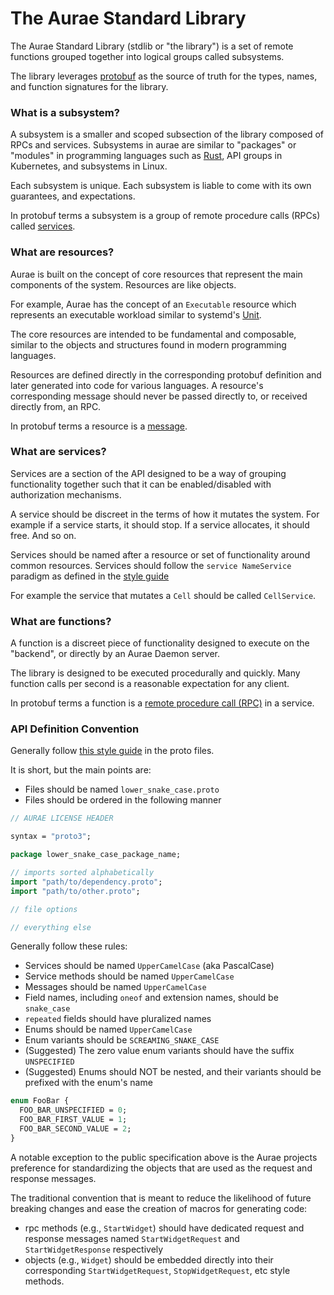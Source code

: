 # The Aurae Standard Library

The Aurae Standard Library (stdlib or "the library") is a set of remote functions grouped together into logical groups called subsystems.

The library leverages [protobuf](https://github.com/protocolbuffers/protobuf) as the source of truth for the types, names, and function signatures for the library.

### What is a subsystem?

A subsystem is a smaller and scoped subsection of the library composed of RPCs and services. Subsystems in aurae are similar to "packages" or "modules" in programming languages such as [Rust](https://github.com/rust-lang/rust/tree/master/library/core/src), API groups in Kubernetes, and subsystems in Linux.

Each subsystem is unique. Each subsystem is liable to come with its own guarantees, and expectations.

In protobuf terms a subsystem is a group of remote procedure calls (RPCs) called [services](https://developers.google.com/protocol-buffers/docs/proto3#services).

### What are resources?

Aurae is built on the concept of core resources that represent the main components of the system. Resources are like objects.

For example, Aurae has the concept of an `Executable` resource which represents an executable workload similar to systemd's [Unit](https://www.freedesktop.org/software/systemd/man/systemd.unit.html).

The core resources are intended to be fundamental and composable, similar to the objects and structures found in modern programming languages.

Resources are defined directly in the corresponding protobuf definition and later generated into code for various languages. A resource's corresponding message should never be passed directly to, or received directly from, an RPC.

In protobuf terms a resource is a [message](https://developers.google.com/protocol-buffers/docs/proto3#simple).

### What are services?

Services are a section of the API designed to be a way of grouping functionality together such that it can be enabled/disabled with authorization mechanisms.

A service should be discreet in the terms of how it mutates the system. For example if a service starts, it should stop. If a service allocates, it should free. And so on.

Services should be named after a resource or set of functionality around common resources.
Services should follow the `service NameService` paradigm as defined in the [style guide](https://developers.google.com/protocol-buffers/docs/style)

For example the service that mutates a `Cell` should be called `CellService`.

### What are functions?

A function is a discreet piece of functionality designed to execute on the "backend", or directly by an Aurae Daemon server.

The library is designed to be executed procedurally and quickly. Many function calls per second is a reasonable expectation for any client.

In protobuf terms a function is a [remote procedure call (RPC)](https://developers.google.com/protocol-buffers/docs/proto3#services) in a service.

### API Definition Convention

Generally follow [this style guide](https://developers.google.com/protocol-buffers/docs/style) in the proto files.

It is short, but the main points are:

- Files should be named `lower_snake_case.proto`
- Files should be ordered in the following manner

```proto
// AURAE LICENSE HEADER

syntax = "proto3";

package lower_snake_case_package_name;

// imports sorted alphabetically
import "path/to/dependency.proto";
import "path/to/other.proto";

// file options

// everything else

```

Generally follow these rules:

- Services should be named `UpperCamelCase` (aka PascalCase)
- Service methods should be named `UpperCamelCase`
- Messages should be named `UpperCamelCase`
- Field names, including `oneof` and extension names, should be `snake_case`
- `repeated` fields should have pluralized names
- Enums should be named `UpperCamelCase`
- Enum variants should be `SCREAMING_SNAKE_CASE`
- (Suggested) The zero value enum variants should have the suffix `UNSPECIFIED`
- (Suggested) Enums should NOT be nested, and their variants should be prefixed with the enum's name

```proto
enum FooBar {
  FOO_BAR_UNSPECIFIED = 0;
  FOO_BAR_FIRST_VALUE = 1;
  FOO_BAR_SECOND_VALUE = 2;
}
```

A notable exception to the public specification above is the Aurae projects preference for standardizing the objects that are used as the request and response messages.

The traditional convention that is meant to reduce the likelihood of future breaking changes and ease the creation of macros for generating code:

- rpc methods (e.g., `StartWidget`) should have dedicated request and response messages named `StartWidgetRequest` and `StartWidgetResponse` respectively
- objects (e.g., `Widget`) should be embedded directly into their corresponding `StartWidgetRequest`, `StopWidgetRequest`, etc style methods.
